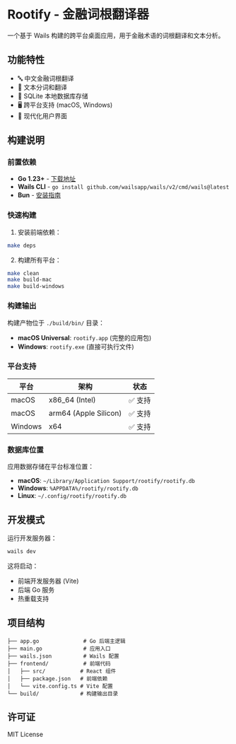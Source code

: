 # Rootify - 金融词根翻译器

一个基于 Wails 构建的跨平台桌面应用，用于金融术语的词根翻译和文本分析。

## 功能特性

- 🔤 中文金融词根翻译
- 📝 文本分词和翻译
- 💾 SQLite 本地数据库存储
- 🖥️ 跨平台支持 (macOS, Windows)
- 🎨 现代化用户界面

## 构建说明

### 前置依赖

- **Go 1.23+** - [下载地址](https://golang.org/dl/)
- **Wails CLI** - `go install github.com/wailsapp/wails/v2/cmd/wails@latest`
- **Bun** - [安装指南](https://bun.sh/)

### 快速构建


1. 安装前端依赖：
```bash
make deps
```

2. 构建所有平台：
```bash
make clean
make build-mac
make build-windows
```


### 构建输出

构建产物位于 `./build/bin/` 目录：

- **macOS Universal**: `rootify.app` (完整的应用包)
- **Windows**: `rootify.exe` (直接可执行文件)

### 平台支持

| 平台 | 架构 | 状态 |
|------|------|------|
| macOS | x86_64 (Intel) | ✅ 支持 |
| macOS | arm64 (Apple Silicon) | ✅ 支持 |
| Windows | x64 | ✅ 支持 |

### 数据库位置

应用数据存储在平台标准位置：

- **macOS**: `~/Library/Application Support/rootify/rootify.db`
- **Windows**: `%APPDATA%/rootify/rootify.db`
- **Linux**: `~/.config/rootify/rootify.db`

## 开发模式

运行开发服务器：
```bash
wails dev
```

这将启动：
- 前端开发服务器 (Vite)
- 后端 Go 服务
- 热重载支持

## 项目结构

```
├── app.go              # Go 后端主逻辑
├── main.go             # 应用入口
├── wails.json          # Wails 配置
├── frontend/           # 前端代码
│   ├── src/           # React 组件
│   ├── package.json   # 前端依赖
│   └── vite.config.ts # Vite 配置
└── build/             # 构建输出目录
```

## 许可证

MIT License
